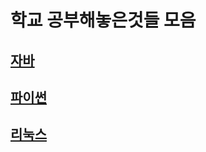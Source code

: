 # 학교 공부해놓은것들 모음

## [자바](https://github.com/lold2424/school_study/tree/main/Java)

## [파이썬](https://github.com/lold2424/school_study/tree/main/Python)

## [리눅스](https://github.com/lold2424/school_study/tree/main/Linux)
